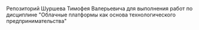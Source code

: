 Репозиторий Шуршева Тимофея Валерьевича для выполнения работ по дисциплине "Облачные платформы как основа технологического предпринимательства"

